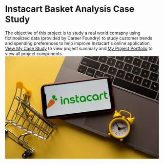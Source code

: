 # Instacart Basket Analysis Case Study
The objective of this project is to study a real world comapny using fictinoalized data (provided by Career Foundry) to study customer trends and spending preferences to help improve Instacart's online application.
[View My Case Study](https://github.com/bluenorth52/Instacart_Sales_Analysis/blob/main/Case%20Study%20Instacart%20Project.pptx) to view project summary and [My Project Portfolio](https://github.com/bluenorth52/Instacart_Sales_Analysis) to view all project components. 
![Instacart IMG](https://raw.githubusercontent.com/bluenorth52/HBustle/main/Portfolio%20Images/Instacart%20IMG.jpg)
